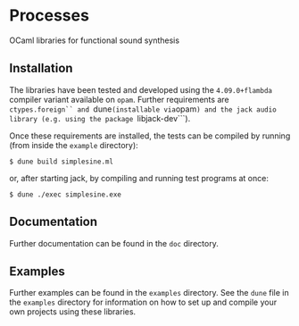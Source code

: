 # Processes
OCaml libraries for functional sound synthesis

## Installation

The libraries have been tested and developed using the
```4.09.0+flambda``` compiler variant available on ```opam```. Further
requirements are ```ctypes.foreign`` and ```dune``` (installable via
```opam```) and the jack audio library (e.g. using the package
```libjack-dev```).

Once these requirements are installed, the tests can be compiled by
running (from inside the ```example``` directory):

```
$ dune build simplesine.ml
```

or, after starting jack, by compiling and running test programs at once:

```
$ dune ./exec simplesine.exe
```

## Documentation

Further documentation can be found in the ```doc``` directory.

## Examples 

Further examples can be found in the ```examples``` directory. See the
```dune``` file in the ```examples``` directory for information on how
to set up and compile your own projects using these libraries.
